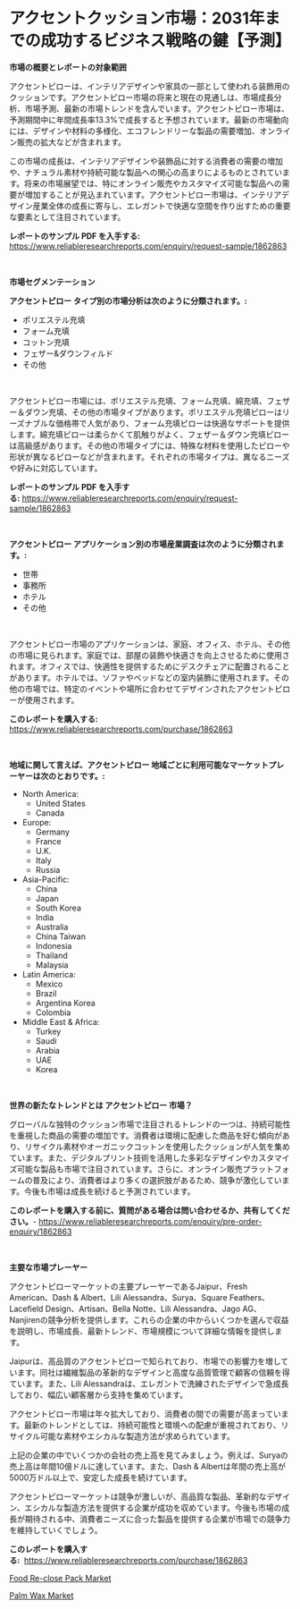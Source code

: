 <p><h1>アクセントクッション市場：2031年までの成功するビジネス戦略の鍵【予測】</h1></p><p><strong>市場の概要とレポートの対象範囲</strong></p>
<p><p>アクセントピローは、インテリアデザインや家具の一部として使われる装飾用のクッションです。アクセントピロー市場の将来と現在の見通しは、市場成長分析、市場予測、最新の市場トレンドを含んでいます。アクセントピロー市場は、予測期間中に年間成長率13.3%で成長すると予想されています。最新の市場動向には、デザインや材料の多様化、エコフレンドリーな製品の需要増加、オンライン販売の拡大などが含まれます。</p><p>この市場の成長は、インテリアデザインや装飾品に対する消費者の需要の増加や、ナチュラル素材や持続可能な製品への関心の高まりによるものとされています。将来の市場展望では、特にオンライン販売やカスタマイズ可能な製品への需要が増加することが見込まれています。アクセントピロー市場は、インテリアデザイン産業全体の成長に寄与し、エレガントで快適な空間を作り出すための重要な要素として注目されています。</p></p>
<p><strong>レポートのサンプル PDF を入手する:</strong> <a href="https://www.reliableresearchreports.com/enquiry/request-sample/1862863">https://www.reliableresearchreports.com/enquiry/request-sample/1862863</a></p>
<p>&nbsp;</p>
<p><strong>市場セグメンテーション</strong></p>
<p><strong>アクセントピロー タイプ別の市場分析は次のように分類されます。:</strong></p>
<p><ul><li>ポリエステル充填</li><li>フォーム充填</li><li>コットン充填</li><li>フェザー&ダウンフィルド</li><li>その他</li></ul></p>
<p>&nbsp;</p>
<p><p>アクセントピロー市場には、ポリエステル充填、フォーム充填、綿充填、フェザー＆ダウン充填、その他の市場タイプがあります。ポリエステル充填ピローはリーズナブルな価格帯で人気があり、フォーム充填ピローは快適なサポートを提供します。綿充填ピローは柔らかくて肌触りがよく、フェザー＆ダウン充填ピローは高級感があります。その他の市場タイプには、特殊な材料を使用したピローや形状が異なるピローなどが含まれます。それぞれの市場タイプは、異なるニーズや好みに対応しています。</p></p>
<p><strong>レポートのサンプル PDF を入手する:</strong>&nbsp;<a href="https://www.reliableresearchreports.com/enquiry/request-sample/1862863">https://www.reliableresearchreports.com/enquiry/request-sample/1862863</a></p>
<p>&nbsp;</p>
<p><strong> アクセントピロー アプリケーション別の市場産業調査は次のように分類されます。:</strong></p>
<p><ul><li>世帯</li><li>事務所</li><li>ホテル</li><li>その他</li></ul></p>
<p>&nbsp;</p>
<p><p>アクセントピロー市場のアプリケーションは、家庭、オフィス、ホテル、その他の市場に見られます。家庭では、部屋の装飾や快適さを向上させるために使用されます。オフィスでは、快適性を提供するためにデスクチェアに配置されることがあります。ホテルでは、ソファやベッドなどの室内装飾に使用されます。その他の市場では、特定のイベントや場所に合わせてデザインされたアクセントピローが使用されます。</p></p>
<p><strong>このレポートを購入する:</strong>&nbsp; <a href="https://www.reliableresearchreports.com/purchase/1862863">https://www.reliableresearchreports.com/purchase/1862863</a></p>
<p>&nbsp;</p>
<p><strong>地域に関して言えば、アクセントピロー 地域ごとに利用可能なマーケットプレーヤーは次のとおりです。:</strong></p>
<p><ul>
    <li>
        North America:
        <ul>
            <li>United States</li>
            <li>Canada</li>
        </ul>
    </li>
    <li>
        Europe:
        <ul>
            <li>Germany</li>
            <li>France</li>
            <li>U.K.</li>
            <li>Italy</li>
            <li>Russia</li>
        </ul>
    </li>
    <li>
        Asia-Pacific:
        <ul>
            <li>China</li>
            <li>Japan</li>
            <li>South Korea</li>
            <li>India</li>
            <li>Australia</li>
            <li>China Taiwan</li>
            <li>Indonesia</li>
            <li>Thailand</li>
            <li>Malaysia</li>
        </ul>
    </li>
    <li>
        Latin America:
        <ul>
            <li>Mexico</li>
            <li>Brazil</li>
            <li>Argentina Korea</li>
            <li>Colombia</li>
        </ul>
    </li>
    <li>
        Middle East & Africa:
        <ul>
            <li>Turkey</li>
            <li>Saudi</li>
            <li>Arabia</li>
            <li>UAE</li>
            <li>Korea</li>
        </ul>
    </li>
    </ul></p>
<p>&nbsp;</p>
<p><strong>世界の新たなトレンドとは アクセントピロー 市場？</strong></p>
<p><p>グローバルな独特のクッション市場で注目されるトレンドの一つは、持続可能性を重視した商品の需要の増加です。消費者は環境に配慮した商品を好む傾向があり、リサイクル素材やオーガニックコットンを使用したクッションが人気を集めています。また、デジタルプリント技術を活用した多彩なデザインやカスタマイズ可能な製品も市場で注目されています。さらに、オンライン販売プラットフォームの普及により、消費者はより多くの選択肢があるため、競争が激化しています。今後も市場は成長を続けると予測されています。</p></p>
<p><strong>このレポートを購入する前に、質問がある場合は問い合わせるか、共有してください。</strong>- <a href="https://www.reliableresearchreports.com/enquiry/pre-order-enquiry/1862863">https://www.reliableresearchreports.com/enquiry/pre-order-enquiry/1862863</a></p>
<p>&nbsp;</p>
<p><strong>主要な市場プレーヤー</strong></p>
<p><p>アクセントピローマーケットの主要プレーヤーであるJaipur、Fresh American、Dash & Albert、Lili Alessandra、Surya、Square Feathers、Lacefield Design、Artisan、Bella Notte、Lili Alessandra、Jago AG、Nanjirenの競争分析を提供します。これらの企業の中からいくつかを選んで収益を説明し、市場成長、最新トレンド、市場規模について詳細な情報を提供します。</p><p>Jaipurは、高品質のアクセントピローで知られており、市場での影響力を増しています。同社は繊維製品の革新的なデザインと高度な品質管理で顧客の信頼を得ています。また、Lili Alessandraは、エレガントで洗練されたデザインで急成長しており、幅広い顧客層から支持を集めています。</p><p>アクセントピロー市場は年々拡大しており、消費者の間での需要が高まっています。最新のトレンドとしては、持続可能性と環境への配慮が重視されており、リサイクル可能な素材やエシカルな製造方法が求められています。</p><p>上記の企業の中でいくつかの会社の売上高を見てみましょう。例えば、Suryaの売上高は年間10億ドルに達しています。また、Dash & Albertは年間の売上高が5000万ドル以上で、安定した成長を続けています。</p><p>アクセントピローマーケットは競争が激しいが、高品質な製品、革新的なデザイン、エシカルな製造方法を提供する企業が成功を収めています。今後も市場の成長が期待される中、消費者ニーズに合った製品を提供する企業が市場での競争力を維持していくでしょう。</p></p>
<p><strong>このレポートを購入する:</strong>&nbsp;&nbsp;<a href="https://www.reliableresearchreports.com/purchase/1862863">https://www.reliableresearchreports.com/purchase/1862863</a></p>
<p><p><a href="https://natural-crush-b99.notion.site/Food-Re-close-Pack-Market-Size-and-Growth-Market-Segmentation-Regional-and-Country-Breakdowns-and-f8b61cec8257460096db107fd11173a2">Food Re-close Pack Market</a></p><p><a href="https://github.com/Alonsoolds3wq1d81czn8rbol/Market-Research-Report-List-1/blob/main/palm-wax-market.md">Palm Wax Market</a></p></p>